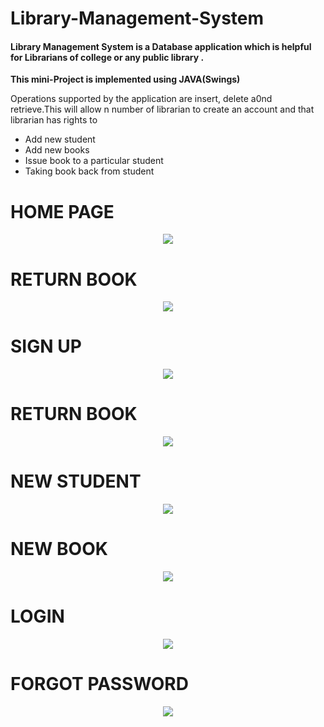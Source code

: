# Library-Management-System
#### Library Management System is a Database application which is helpful for Librarians of college or any public library .
**This mini-Project is implemented using JAVA(Swings)**

Operations supported by the application are insert, delete a0nd retrieve.This will allow n number of librarian to create an account and that librarian has rights to <br/>
<ul>
  <li>Add new student</li>
  <li>Add new books</li>
  <li>Issue book to a particular student</li>
  <li>Taking book back from student</li>
  </ul>
  
# HOME PAGE  
  <center><img src="https://github.com/Hackinfinity/Library-Management-System/blob/master/Screenshots/home.png"></center>

# RETURN BOOK
  <center><img src="https://github.com/Hackinfinity/Library-Management-System/blob/master/Screenshots/return%20book%20frame.png"></center>

# SIGN UP
  <center><img src="https://github.com/Hackinfinity/Library-Management-System/blob/master/Screenshots/signup.png"></center>
  
  # RETURN BOOK
<center><img src="https://github.com/Hackinfinity/Library-Management-System/blob/master/Screenshots/return%20book%20frame.png"></center>

# NEW STUDENT
<center><img src="https://github.com/Hackinfinity/Library-Management-System/blob/master/Screenshots/new%20student%20frame.png"></center>
  
  # NEW BOOK
  <center><img src="https://github.com/Hackinfinity/Library-Management-System/blob/master/Screenshots/new%20book%20frame.png"></center>

# LOGIN
   <center><img src="https://github.com/Hackinfinity/Library-Management-System/blob/master/Screenshots/login.png"></center>

# FORGOT PASSWORD
   <center><img src="https://github.com/Hackinfinity/Library-Management-System/blob/master/Screenshots/forgotpassword.png"></center>

